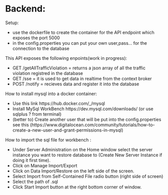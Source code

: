 <h1> Backend: </h1>
Setup:
   <ul>
    <li> use the dockerfile to create the container for the API endpoint which exposes the port 5000 </li>
    <li> in the config.properties you can put your own user,pass... for the connection to the database</li>
   </ul>
   This API exposes the following enpoints(work in progress):  
   <ul>
    <li> GET /getAllTrafficViolation = returns a json array of all the traffic violation registred in the database </li>
    <li> GET /sse = it is used to get data in realtime from the context broker </li>
    <li> POST /notify = recieves data and register it into the database </li>
   </ul>
   How to install mysql into a docker container:
   <ul>
     <li> Use this link https://hub.docker.com/_/mysql</li>
     <li> Install MySql WorkBench https://dev.mysql.com/downloads/ (or use sqlplus ? from terminal) </li>
     <li> (better to) Create another user that will be put into the config.properties see this (https://www.digitalocean.com/community/tutorials/how-to-create-a-new-user-and-grant-permissions-in-mysql)</li>
   </ul>
   How to import the sql file for workbench :
   <ul>
     <li> Under Server Administration on the Home window select the server instance you want to restore database to (Create New Server Instance if doing it first time).</li>
     <li> Click on Manage Import/Export</li>
     <li> Click on Data Import/Restore on the left side of the screen.</li>
     <li> Select Import from Self-Contained File radio button (right side of screen)</li>
     <li> Select the path of .sql</li>
     <li> Click Start Import button at the right bottom corner of window.</li>
  </ul>
